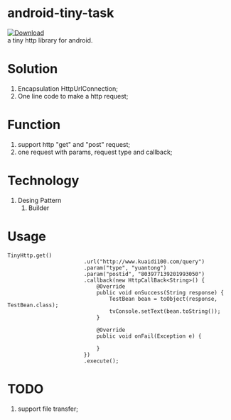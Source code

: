 # android-tiny-task
[![Download](https://api.bintray.com/packages/ddnosh/maven/tinyhttp/images/download.svg) ](https://bintray.com/ddnosh/maven/tinyhttp/_latestVersion)  
a tiny http library for android.

# Solution
1. Encapsulation HttpUrlConnection;
2. One line code to make a http request;

# Function
1. support http "get" and "post" request;
2. one request with params, request type and callback;

# Technology
1. Desing Pattern
    1. Builder

# Usage
``` 
TinyHttp.get()
                        .url("http://www.kuaidi100.com/query")
                        .param("type", "yuantong")
                        .param("postid", "803977139201993050")
                        .callback(new HttpCallBack<String>() {
                            @Override
                            public void onSuccess(String response) {
                                TestBean bean = toObject(response, TestBean.class);
                                tvConsole.setText(bean.toString());
                            }

                            @Override
                            public void onFail(Exception e) {

                            }
                        })
                        .execute();
```
# TODO
1. support file transfer;
